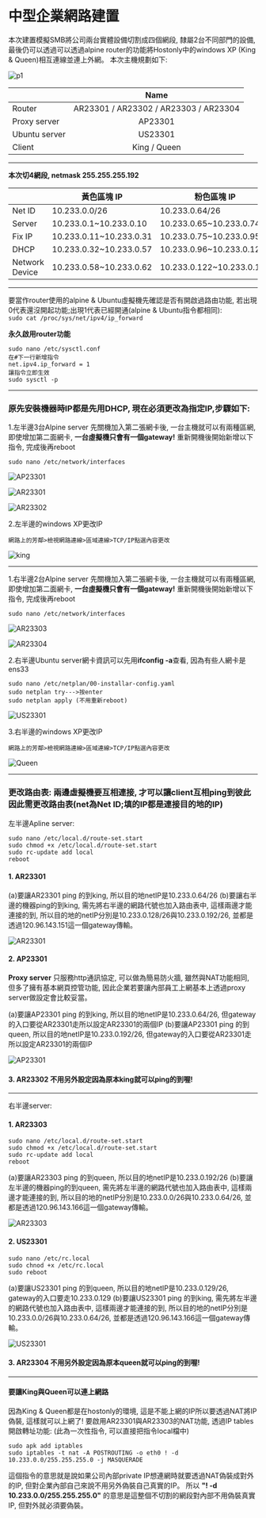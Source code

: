 # **中型企業網路建置**
本次建置模擬SMB將公司兩台實體設備切割成四個網段, 隸屬2台不同部門的設備, 最後仍可以透過可以透過alpine router的功能將Hostonly中的windows XP (King & Queen)相互連線並連上外網。 本次主機規劃如下:


![p1](https://i.imgur.com/K1Y7u6E.png)


|               |                 Name                  |
| ------------- |:-------------------------------------:|
| Router        | AR23301 / AR23302 / AR23303 / AR23304 |
| Proxy server  |                AP23301                |
| Ubuntu server |                US23301                |
| Client        |             King / Queen              |

-----

**本次切4網段, netmask 255.255.255.192**

|                | 黃色區塊 IP              |  粉色區塊 IP   |  綠色區塊 IP   | 紫色區塊 IP             |
| -------------- | ----------------------- | --- | --- | ----------------------- |
| Net ID         | 10.233.0.0/26           | 10.233.0.64/26          |  10.233.0.128/26        | 10.233.0.192/26|
| Server         | 10.233.0.1~10.233.0.10  |10.233.0.65~10.233.0.74  |10.233.0.129~10.233.0.138| 10.233.0.193~10.233.0.202|
| Fix IP         | 10.233.0.11~10.233.0.31 |10.233.0.75~10.233.0.95  |10.233.0.139~10.233.0.159| 10.233.0.203~10.233.0.223|
| DHCP           | 10.233.0.32~10.233.0.57 |10.233.0.96~10.233.0.121 |10.233.0.160~10.233.0.185| 10.233.0.224~10.233.0.249|
| Network Device | 10.233.0.58~10.233.0.62 |10.233.0.122~10.233.0.126|10.233.0.186~10.233.0.190| 10.233.0.250~10.233.0.254|

-----

要當作router使用的alpine & Ubuntu虛擬機先確認是否有開啟過路由功能, 若出現0代表還沒開起功能;出現1代表已經開通(alpine & Ubuntu指令都相同):    
`sudo cat /proc/sys/net/ipv4/ip_forward`

**永久啟用router功能**
```
sudo nano /etc/sysctl.conf
在#下一行新增指令
net.ipv4.ip_forward = 1
讓指令立即生效
sudo sysctl -p
```

------

 ### 原先安裝機器時IP都是先用DHCP, 現在必須更改為指定IP,步驟如下:

1.左半邊3台Alpine server 先關機加入第二張網卡後, 一台主機就可以有兩種區網, 即使增加第二面網卡, **一台虛擬機只會有一個gateway!** 重新開機後開始新增以下指令, 完成後再reboot

`sudo nano /etc/network/interfaces`

![AP23301](https://i.imgur.com/Tz2X4Rz.jpg)

![AR23301](https://i.imgur.com/ImtV8qk.jpg)

![AR23302](https://i.imgur.com/ttS9Zw7.jpg)



2.左半邊的windows XP更改IP

`網路上的芳鄰>檢視網路連線>區域連線>TCP/IP點選內容更改`

![king](https://i.imgur.com/Yv9IEBK.jpg)

--------

1.右半邊2台Alpine server 先關機加入第二張網卡後, 一台主機就可以有兩種區網, 即使增加第二面網卡, **一台虛擬機只會有一個gateway!** 重新開機後開始新增以下指令, 完成後再reboot

`sudo nano /etc/network/interfaces`

![AR23303](https://i.imgur.com/yuy3Gr0.jpg)

![AR23304](https://i.imgur.com/tLktNJM.jpg)



2.右半邊Ubuntu server網卡資訊可以先用**ifconfig -a**查看, 因為有些人網卡是ens33

```
sudo nano /etc/netplan/00-installar-config.yaml
sudo netplan try--->按enter
sudo netplan apply (不用重新reboot)
```

![US23301](https://i.imgur.com/UfOTDIX.jpg)



3.右半邊的windows XP更改IP

`網路上的芳鄰>檢視網路連線>區域連線>TCP/IP點選內容更改`

![Queen](https://i.imgur.com/jHejAun.jpg)

------

### 更改路由表: 兩邊虛擬機要互相連接, 才可以讓client互相ping到彼此因此需更改路由表(net為Net ID;填的IP都是連接目的地的IP)

左半邊Apline server:

```
sudo nano /etc/local.d/route-set.start
sudo chmod +x /etc/local.d/route-set.start
sudo rc-update add local
reboot
```

####  1. AR23301
(a)要讓AR23301 ping 的到king, 所以目的地netIP是10.233.0.64/26
(b)要讓右半邊的機器ping的到king, 需先將右半邊的網路代號也加入路由表中, 這樣兩邊才能連接的到, 所以目的地的netIP分別是10.233.0.128/26與10.233.0.192/26, 並都是透過120.96.143.151這一個gateway傳輸。

![AR23301](https://i.imgur.com/hqvK5cw.jpg)


#### 2. AP23301
**Proxy server** 只服務http通訊協定, 可以做為簡易防火牆, 雖然與NAT功能相同, 但多了擁有基本網頁控管功能, 因此企業若要讓內部員工上網基本上透過proxy server做設定會比較妥當。

(a)要讓AP23301 ping 的到king, 所以目的地netIP是10.233.0.64/26, 但gateway的入口要從AR23301走所以設定AR23301的兩個IP
(b)要讓AP23301 ping 的到queen, 所以目的地netIP是10.233.0.192/26, 但gateway的入口要從AR23301走所以設定AR23301的兩個IP

![AP23301](https://i.imgur.com/CwTDF0y.jpg)


#### 3. AR23302 不用另外設定因為原本king就可以ping的到喔!

------

右半邊server:

####  1. AR23303
```
sudo nano /etc/local.d/route-set.start
sudo chmod +x /etc/local.d/route-set.start
sudo rc-update add local
reboot
```
(a)要讓AR23303 ping 的到queen, 所以目的地netIP是10.233.0.192/26
(b)要讓左半邊的機器ping的到queen, 需先將左半邊的網路代號也加入路由表中, 這樣兩邊才能連接的到, 所以目的地的netIP分別是10.233.0.0/26與10.233.0.64/26, 並都是透過120.96.143.166這一個gateway傳輸。

![AR23303](https://i.imgur.com/7zgh0Yl.jpg)


#### 2. US23301
```
sudo nano /etc/rc.local
sudo chnod +x /etc/rc.local
sudo reboot
```
(a)要讓US23301 ping 的到queen, 所以目的地netIP是10.233.0.129/26, gateway的入口要走10.233.0.129
(b)要讓US23301 ping 的到king, 需先將左半邊的網路代號也加入路由表中, 這樣兩邊才能連接的到, 所以目的地的netIP分別是10.233.0.0/26與10.233.0.64/26, 並都是透過120.96.143.166這一個gateway傳輸。

![US23301](https://i.imgur.com/w9fPzFW.jpg)


#### 3. AR23304 不用另外設定因為原本queen就可以ping的到喔!

-----

#### 要讓King與Queen可以連上網路

因為King & Queen都是在hostonly的環境, 這是不能上網的IP所以要透過NAT將IP偽裝, 這樣就可以上網了!
要啟用AR23301與AR23303的NAT功能, 透過IP tables開啟轉址功能:
(此為一次性指令, 可以直接把指令local檔中)
```
sudo apk add iptables
sudo iptables -t nat -A POSTROUTING -o eth0 ! -d 10.233.0.0/255.255.255.0 -j MASQUERADE
```
這個指令的意思就是說如果公司內部private IP想連網時就要透過NAT偽裝成對外的IP, 但對企業內部自己來說不用另外偽裝自己真實的IP。
所以 **"! -d 10.233.0.0/255.255.255.0"** 的意思是這整個不切割的網段對內部不用偽裝真實IP, 但對外就必須要偽裝。